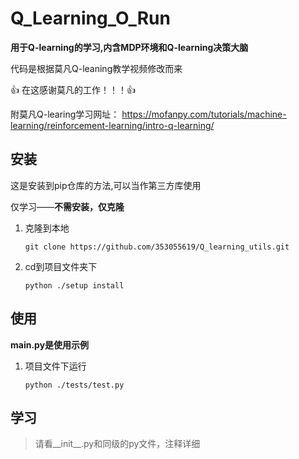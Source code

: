 # Q_Learning_O_Run
**用于Q-learning的学习,内含MDP环境和Q-learning决策大脑**

代码是根据莫凡Q-leaning教学视频修改而来

👍 在这感谢莫凡的工作！！！👍 

附莫凡Q-learing学习网址：
https://mofanpy.com/tutorials/machine-learning/reinforcement-learning/intro-q-learning/

## 安装
这是安装到pip仓库的方法,可以当作第三方库使用

仅学习——**不需安装，仅克隆**
1. 克隆到本地
    ```shell
    git clone https://github.com/353055619/Q_learning_utils.git
    ```
2. cd到项目文件夹下
    ```shell
    python ./setup install
    ```
## 使用
**main.py是使用示例**
1. 项目文件下运行
   ```shell
   python ./tests/test.py
   ``` 
## 学习
> 请看__init__.py和同级的py文件，注释详细

